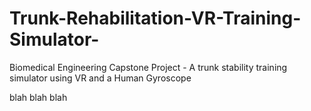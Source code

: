 # Trunk-Rehabilitation-VR-Training-Simulator-
Biomedical Engineering Capstone Project - A trunk stability training simulator using VR and a Human Gyroscope

blah blah blah

